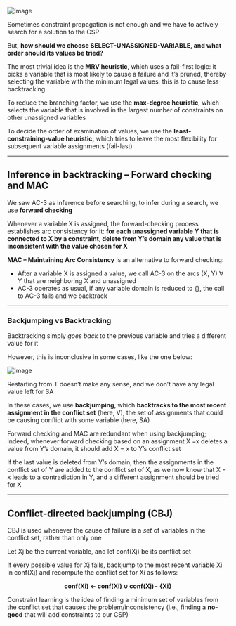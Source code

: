 ![image](pictures/1%205.png)

Sometimes constraint propagation is not enough and we have to actively search for a solution to the CSP

But, **how should we choose SELECT-UNASSIGNED-VARIABLE, and what order should its values be tried?**

The most trivial idea is the **MRV heuristic**, which uses a fail-first logic: it picks a variable that is most likely to cause a failure and it’s pruned, thereby selecting the variable with the minimum legal values; this is to cause less backtracking

To reduce the branching factor, we use the **max-degree heuristic**, which selects the variable that is involved in the largest number of constraints on other unassigned variables

To decide the order of examination of values, we use the **least-constraining-value heuristic,** which tries to leave the most flexibility for subsequent variable assignments (fail-last)

------------------

## Inference in backtracking – Forward checking and MAC

We saw AC-3 as inference before searching, to infer during a search, we use **forward checking**

Whenever a variable X is assigned, the forward-checking process establishes arc consistency for it: **for each unassigned variable Y that is connected to X by a constraint, delete from Y’s domain any value that is inconsistent with the value chosen for X**

**MAC – Maintaining Arc Consistency** is an alternative to forward checking:

- After a variable X is assigned a value, we call AC-3 on the arcs (X, Y) ∀ Y that are neighboring X and unassigned
- AC-3 operates as usual, if any variable domain is reduced to {}, the call to AC-3 fails and we backtrack

--------------

### Backjumping vs Backtracking

Backtracking simply *goes back* to the previous variable and tries a different value for it

However, this is inconclusive in some cases, like the one below:

![image](pictures/2%204.png)

Restarting from T doesn’t make any sense, and we don’t have any legal value left for SA

In these cases, we use **backjumping**, which **backtracks to the most recent assignment in the conflict set** (here, V), the set of assignments that could be causing conflict with some variable (here, SA)

Forward checking and MAC are redundant when using backjumping; indeed, whenever forward checking based on an assignment X =x deletes a value from Y’s domain, it should add X = x to Y’s conflict set

If the last value is deleted from Y’s domain, then the assignments in the conflict set of Y are added to the conflict set of X, as we now know that X = x leads to a contradiction in Y, and a different assignment should be tried for X

----------------

## Conflict-directed backjumping (CBJ)

CBJ is used whenever the cause of failure is a *set* of variables in the conflict set, rather than only one

Let Xj be the current variable, and let conf(Xj) be its conflict set

If every possible value for Xj fails, backjump to the most recent variable Xi in conf(Xj) and recompute the conflict set for Xi as follows: 

<p align="center">
<b>conf(Xi) ← conf(Xi) ∪ conf(Xj)− {Xi}</b>
</p> 

Constraint learning is the idea of finding a minimum set of variables from the conflict set that causes the problem/inconsistency (i.e., finding a **no-good** that will add constraints to our CSP)
